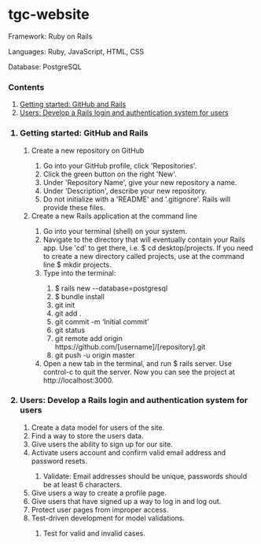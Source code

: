 <h1>tgc-website</h1>
<p>Framework: Ruby on Rails</p>
<p>Languages: Ruby, JavaScript, HTML, CSS</p>
<p>Database: PostgreSQL</p>

<h3>Contents</h3>
<ol>
	<li><a href="#gettingstarted">Getting started: GitHub and Rails</a>
	<li><a href="#userauthentication">Users: Develop a Rails login and authentication system for users</a></li>
</ol>

<ol>
	<h3><li><a name="gettingstarted">Getting started: GitHub and Rails</a></li></h3>
	<ol>
		<li>Create a new repository on GitHub</li>
		<ol>
			<li>Go into your GitHub profile, click 'Repositories'.</li>
			<li>Click the green button on the right 'New'.</li>
			<li>Under 'Repository Name', give your new repository a name.</li>
			<li>Under 'Description', describe your new repository.</li>
			<li>Do not initialize with a 'README' and '.gitignore'. Rails will provide these files.</li>
		</ol>
		<li>Create a new Rails application at the command line</li>
		<ol>
			<li>Go into your terminal (shell) on your system.</li>
			<li>Navigate to the directory that will eventually contain your Rails app. Use 'cd' to get there, i.e. $ cd desktop/projects. If you need to create a new directory called projects, use at the command line $ mkdir projects.</li>
			<li>Type into the terminal:</li>
				<ol>
					<li>$ rails new <project name> --database=postgresql</li>
					<li>$ bundle install</li>
					<li>git init</li>
					<li>git add .</li>
					<li>git commit -m ‘Initial commit’</li>
					<li>git status</li>
					<li>git remote add origin https://github.com/[username]/[repository].git </li>
					<li>git push -u origin master</li>
				</ol>	
			<li>Open a new tab in the terminal, and run $ rails server. Use control-c to quit the server. Now you can see the project at http://localhost:3000.</li>	
		</ol>
	</ol>	
	<h3><li><a name="userauthentication">Users: Develop a Rails login and authentication system for users</a></li></h3>
	<ol>
		<li>Create a data model for users of the site.</li>
		<li>Find a way to store the users data.</li>
		<li>Give users the ability to sign up for our site.</li>
		<li>Activate users account and confirm valid email address and password resets.</li>
		<ol>
			<li>Validate: Email addresses should be unique, passwords should be at least 6 characters.</li>
		</ol>
		<li>Give users a way to create a profile page.</li>
		<li>Give users that have signed up a way to log in and log out.</li>
		<li>Protect user pages from improper access.</li>
		<li>Test-driven development for model validations.</li>
		<ol>
			<li>Test for valid and invalid cases.</li>
		</ol>	
	</ol>
</ol>	
